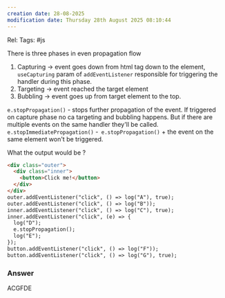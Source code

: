 ```yaml
---
creation date: 28-08-2025
modification date: Thursday 28th August 2025 08:10:44
---
```

Rel:
Tags:  #js

There is three phases in even propagation flow
1. Capturing -> event goes down from html tag down to the element, `useCapturing` param of `addEventListener` responsible for triggering the handler during this phase.
2. Targeting -> event reached the target element
3. Bubbling -> event goes up from target element to the top.

`e.stopPropagation()` - stops further propagation of the event. If triggered on capture phase no ca targeting and bubbling happens. But if there are multiple events on the same handler they'll be called.
`e.stopImmediatePropagation()` -` e.stopPropagation()` + the event on the same element won't be triggered.


What the output would be ?
```html
<div class="outer">
  <div class="inner">
    <button>Click me!</button>
  </div>
</div>
outer.addEventListener("click", () => log("A"), true);
outer.addEventListener("click", () => log("B"));
inner.addEventListener("click", () => log("C"), true);
inner.addEventListener("click", (e) => {
  log("D");
  e.stopPropagation();
  log("E");
});
button.addEventListener("click", () => log("F"));
button.addEventListener("click", () => log("G"), true);
```
### Answer

ACGFDE